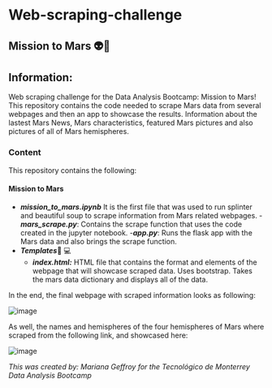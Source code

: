 # Web-scraping-challenge
## Mission to Mars :alien::red_circle:
## Information: 
Web scraping challenge for the Data Analysis Bootcamp: Mission to Mars!
This repository contains the code needed to scrape Mars data from several webpages and then an app to showcase the results. Information about the lastest Mars News, Mars characteristics, featured Mars pictures and also pictures of all of Mars hemispheres. 
### Content
This repository contains the following:
#### Mission to Mars 
- ***mission_to_mars.ipynb*** It is the first file that was used to run splinter and beautiful soup to scrape information from Mars related webpages. 
-***mars_scrape.py***: Contains the scrape function that uses the code created in the jupyter notebook.
-***app.py***: Runs the flask app with the Mars data and also brings the scrape function.  
- ***Templates***:file_folder: :computer:
  - ***index.html:*** HTML file that contains the format and elements of the webpage that will showcase scraped data. Uses bootstrap. Takes the mars data dictionary and displays all of the data.
 

In the end, the final webpage with scraped information looks as following: 

![image](https://user-images.githubusercontent.com/79372976/122689679-306e0080-d1ea-11eb-9db7-117c7540cb9f.png)

As well, the names and hemispheres of the four hemispheres of Mars where scraped from the following link, and showcased here: 

![image](https://user-images.githubusercontent.com/79372976/122689706-58f5fa80-d1ea-11eb-821e-805d82f46a75.png)


*This was created by: Mariana Geffroy*
*for the Tecnológico de Monterrey Data Analysis Bootcamp*
